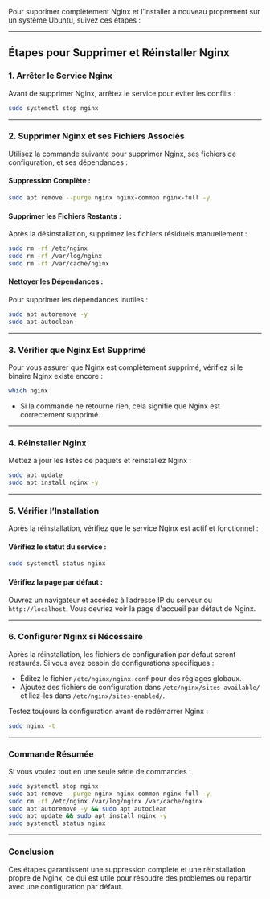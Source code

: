 Pour supprimer complètement Nginx et l’installer à nouveau proprement sur un système Ubuntu, suivez ces étapes :

---

## **Étapes pour Supprimer et Réinstaller Nginx**

### 1. **Arrêter le Service Nginx**
Avant de supprimer Nginx, arrêtez le service pour éviter les conflits :
```bash
sudo systemctl stop nginx
```

---

### 2. **Supprimer Nginx et ses Fichiers Associés**
Utilisez la commande suivante pour supprimer Nginx, ses fichiers de configuration, et ses dépendances :

#### Suppression Complète :
```bash
sudo apt remove --purge nginx nginx-common nginx-full -y
```

#### Supprimer les Fichiers Restants :
Après la désinstallation, supprimez les fichiers résiduels manuellement :
```bash
sudo rm -rf /etc/nginx
sudo rm -rf /var/log/nginx
sudo rm -rf /var/cache/nginx
```

#### Nettoyer les Dépendances :
Pour supprimer les dépendances inutiles :
```bash
sudo apt autoremove -y
sudo apt autoclean
```

---

### 3. **Vérifier que Nginx Est Supprimé**
Pour vous assurer que Nginx est complètement supprimé, vérifiez si le binaire Nginx existe encore :
```bash
which nginx
```
- Si la commande ne retourne rien, cela signifie que Nginx est correctement supprimé.

---

### 4. **Réinstaller Nginx**
Mettez à jour les listes de paquets et réinstallez Nginx :
```bash
sudo apt update
sudo apt install nginx -y
```

---

### 5. **Vérifier l’Installation**
Après la réinstallation, vérifiez que le service Nginx est actif et fonctionnel :

#### Vérifiez le statut du service :
```bash
sudo systemctl status nginx
```

#### Vérifiez la page par défaut :
Ouvrez un navigateur et accédez à l’adresse IP du serveur ou `http://localhost`. Vous devriez voir la page d'accueil par défaut de Nginx.

---

### 6. **Configurer Nginx si Nécessaire**
Après la réinstallation, les fichiers de configuration par défaut seront restaurés. Si vous avez besoin de configurations spécifiques :
- Éditez le fichier `/etc/nginx/nginx.conf` pour des réglages globaux.
- Ajoutez des fichiers de configuration dans `/etc/nginx/sites-available/` et liez-les dans `/etc/nginx/sites-enabled/`.

Testez toujours la configuration avant de redémarrer Nginx :
```bash
sudo nginx -t
```

---

### **Commande Résumée**
Si vous voulez tout en une seule série de commandes :
```bash
sudo systemctl stop nginx
sudo apt remove --purge nginx nginx-common nginx-full -y
sudo rm -rf /etc/nginx /var/log/nginx /var/cache/nginx
sudo apt autoremove -y && sudo apt autoclean
sudo apt update && sudo apt install nginx -y
sudo systemctl status nginx
```

---

### **Conclusion**
Ces étapes garantissent une suppression complète et une réinstallation propre de Nginx, ce qui est utile pour résoudre des problèmes ou repartir avec une configuration par défaut.